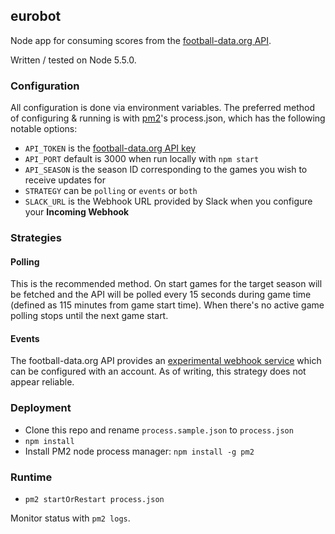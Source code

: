 ## eurobot

Node app for consuming scores from the [football-data.org API](http://football-data.org).

Written / tested on Node 5.5.0.

### Configuration

All configuration is done via environment variables. The preferred method of configuring & running is with [pm2](https://npmjs.org/pm2)'s process.json, which has the following notable options:

* `API_TOKEN` is the [football-data.org API key](http://api.football-data.org/register)
* `API_PORT` default is 3000 when run locally with `npm start`
* `API_SEASON` is the season ID corresponding to the games you wish to receive updates for
* `STRATEGY` can be `polling` or `events` or `both`
* `SLACK_URL` is the Webhook URL provided by Slack when you configure your **Incoming Webhook**

### Strategies

#### Polling

This is the recommended method. On start games for the target season will be fetched and the API will be polled every 15 seconds during game time (defined as 115 minutes from game start time). When there's no active game polling stops until the next game start.

#### Events

The football-data.org API provides an [experimental webhook service](http://api.football-data.org/event_api) which can be configured with an account. As of writing, this strategy does not appear reliable.

### Deployment

* Clone this repo and rename `process.sample.json` to `process.json`
* `npm install`
* Install PM2 node process manager: `npm install -g pm2`

### Runtime

* `pm2 startOrRestart process.json`

Monitor status with `pm2 logs`.
